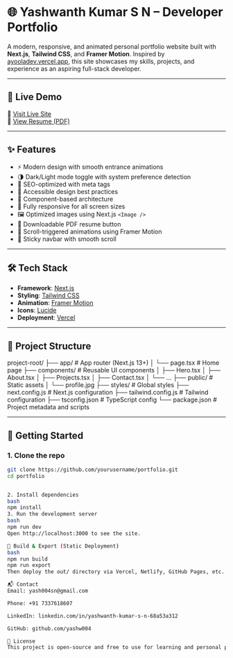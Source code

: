 # 🌐 Yashwanth Kumar S N – Developer Portfolio

A modern, responsive, and animated personal portfolio website built with **Next.js**, **Tailwind CSS**, and **Framer Motion**. Inspired by [ayooladev.vercel.app](https://ayooladev.vercel.app), this site showcases my skills, projects, and experience as an aspiring full-stack developer.

---

## 📸 Live Demo

🚀 [Visit Live Site](https://your-deployment-link.vercel.app)  
📄 [View Resume (PDF)](https://drive.google.com/file/d/1-cO8JoS1tpL0w62Kozjpgh8seu2x4AWo/view)

---

## ✨ Features

- ⚡ Modern design with smooth entrance animations
- 🌗 Dark/Light mode toggle with system preference detection
- 🎯 SEO-optimized with meta tags
- 🧠 Accessible design best practices
- 🧩 Component-based architecture
- 📱 Fully responsive for all screen sizes
- 🖼️ Optimized images using Next.js `<Image />`
- 💾 Downloadable PDF resume button
- 🔄 Scroll-triggered animations using Framer Motion
- 🧭 Sticky navbar with smooth scroll

---

## 🛠 Tech Stack

- **Framework**: [Next.js](https://nextjs.org/)
- **Styling**: [Tailwind CSS](https://tailwindcss.com/)
- **Animation**: [Framer Motion](https://www.framer.com/motion/)
- **Icons**: [Lucide](https://lucide.dev/)
- **Deployment**: [Vercel](https://vercel.com)

---

## 📁 Project Structure

project-root/
├── app/ # App router (Next.js 13+)
│ └── page.tsx # Home page
├── components/ # Reusable UI components
│ ├── Hero.tsx
│ ├── About.tsx
│ ├── Projects.tsx
│ ├── Contact.tsx
│ └── ...
├── public/ # Static assets
│ └── profile.jpg
├── styles/ # Global styles
├── next.config.js # Next.js configuration
├── tailwind.config.js # Tailwind configuration
├── tsconfig.json # TypeScript config
└── package.json # Project metadata and scripts


---

## 🚀 Getting Started

### 1. Clone the repo

```bash
git clone https://github.com/yourusername/portfolio.git
cd portfolio


2. Install dependencies
bash
npm install
3. Run the development server
bash
npm run dev
Open http://localhost:3000 to see the site.

🔧 Build & Export (Static Deployment)
bash
npm run build
npm run export
Then deploy the out/ directory via Vercel, Netlify, GitHub Pages, etc.

📬 Contact
Email: yash004sn@gmail.com

Phone: +91 7337618607

LinkedIn: linkedin.com/in/yashwanth-kumar-s-n-68a53a312

GitHub: github.com/yashw004

📄 License
This project is open-source and free to use for learning and personal portfolio inspiration.

